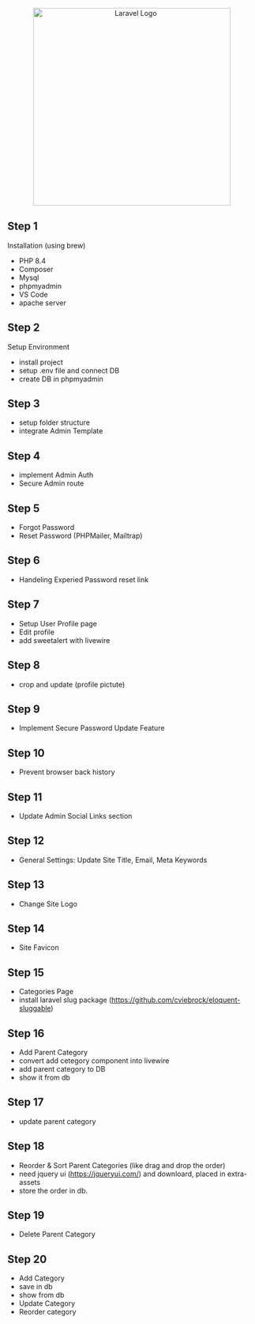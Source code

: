 <p align="center"><a href="https://laravel.com" target="_blank"><img src="https://raw.githubusercontent.com/laravel/art/master/logo-lockup/5%20SVG/2%20CMYK/1%20Full%20Color/laravel-logolockup-cmyk-red.svg" width="400" alt="Laravel Logo"></a></p>


## Step 1
Installation (using brew)
- PHP 8.4
- Composer
- Mysql
- phpmyadmin
- VS Code
- apache server

## Step 2
Setup Environment
- install project
- setup .env file and connect DB
- create DB in phpmyadmin

## Step 3
- setup folder structure
- integrate Admin Template

## Step 4
- implement Admin Auth
- Secure Admin route

## Step 5
- Forgot Password
- Reset Password (PHPMailer, Mailtrap)

## Step 6
- Handeling Experied Password reset link

## Step 7
- Setup User Profile page
- Edit profile  
- add sweetalert with livewire

## Step 8
- crop and update (profile pictute)

## Step 9
- Implement Secure Password Update Feature

## Step 10
- Prevent browser back history

## Step 11 
- Update Admin Social Links section

## Step 12
- General Settings: Update Site Title, Email, Meta Keywords

## Step 13
- Change Site Logo

## Step 14
- Site Favicon

## Step 15
- Categories Page
- install laravel slug package (https://github.com/cviebrock/eloquent-sluggable)

## Step 16
- Add Parent Category
- convert add cetegory component into livewire
- add parent category to DB
- show it from db

## Step 17
- update parent category

## Step 18
- Reorder & Sort Parent Categories (like drag and drop the order)
- need jquery ui (https://jqueryui.com/) and downloard, placed in extra-assets
- store the order in db.

## Step 19
- Delete Parent Category

## Step 20
- Add Category
- save in db
- show from db
- Update Category
- Reorder category